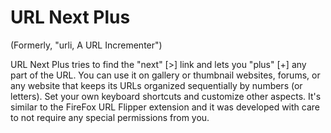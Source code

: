 # URL Next Plus

(Formerly, "urli, A URL Incrementer")

URL Next Plus tries to find the "next" [>] link and lets you "plus" [+] any part
of the URL. You can use it on gallery or thumbnail websites, forums, or any
website that keeps its URLs organized sequentially by numbers (or letters).
Set your own keyboard shortcuts and customize other aspects. It's similar to the
FireFox URL Flipper extension and it was developed with care to not require any
special permissions from you.